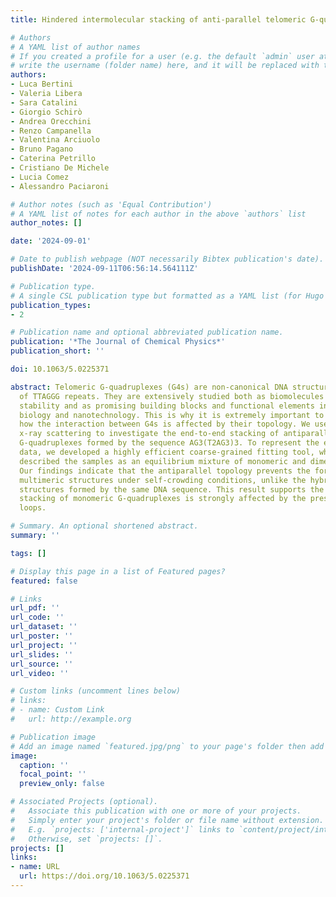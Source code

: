 ```yaml
---
title: Hindered intermolecular stacking of anti-parallel telomeric G-quadruplexes

# Authors
# A YAML list of author names
# If you created a profile for a user (e.g. the default `admin` user at `content/authors/admin/`), 
# write the username (folder name) here, and it will be replaced with their full name and linked to their profile.
authors:
- Luca Bertini
- Valeria Libera
- Sara Catalini
- Giorgio Schirò
- Andrea Orecchini
- Renzo Campanella
- Valentina Arciuolo
- Bruno Pagano
- Caterina Petrillo
- Cristiano De Michele
- Lucia Comez
- Alessandro Paciaroni

# Author notes (such as 'Equal Contribution')
# A YAML list of notes for each author in the above `authors` list
author_notes: []

date: '2024-09-01'

# Date to publish webpage (NOT necessarily Bibtex publication's date).
publishDate: '2024-09-11T06:56:14.564111Z'

# Publication type.
# A single CSL publication type but formatted as a YAML list (for Hugo requirements).
publication_types:
- 2

# Publication name and optional abbreviated publication name.
publication: '*The Journal of Chemical Physics*'
publication_short: ''

doi: 10.1063/5.0225371

abstract: Telomeric G-quadruplexes (G4s) are non-canonical DNA structures composed
  of TTAGGG repeats. They are extensively studied both as biomolecules key for genome
  stability and as promising building blocks and functional elements in synthetic
  biology and nanotechnology. This is why it is extremely important to understand
  how the interaction between G4s is affected by their topology. We used small-angle
  x-ray scattering to investigate the end-to-end stacking of antiparallel telomeric
  G-quadruplexes formed by the sequence AG3(T2AG3)3. To represent the experimental
  data, we developed a highly efficient coarse-grained fitting tool, which successfully
  described the samples as an equilibrium mixture of monomeric and dimeric G4 species.
  Our findings indicate that the antiparallel topology prevents the formation of long
  multimeric structures under self-crowding conditions, unlike the hybrid/parallel
  structures formed by the same DNA sequence. This result supports the idea that the
  stacking of monomeric G-quadruplexes is strongly affected by the presence of diagonal
  loops.

# Summary. An optional shortened abstract.
summary: ''

tags: []

# Display this page in a list of Featured pages?
featured: false

# Links
url_pdf: ''
url_code: ''
url_dataset: ''
url_poster: ''
url_project: ''
url_slides: ''
url_source: ''
url_video: ''

# Custom links (uncomment lines below)
# links:
# - name: Custom Link
#   url: http://example.org

# Publication image
# Add an image named `featured.jpg/png` to your page's folder then add a caption below.
image:
  caption: ''
  focal_point: ''
  preview_only: false

# Associated Projects (optional).
#   Associate this publication with one or more of your projects.
#   Simply enter your project's folder or file name without extension.
#   E.g. `projects: ['internal-project']` links to `content/project/internal-project/index.md`.
#   Otherwise, set `projects: []`.
projects: []
links:
- name: URL
  url: https://doi.org/10.1063/5.0225371
---
```

